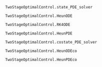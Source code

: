 
```@docs
TwoStageOptimalControl.state_PDE_solver
```

```@docs
TwoStageOptimalControl.HeunODE
```


```@docs
TwoStageOptimalControl.RK4ODE
```

```@docs
TwoStageOptimalControl.HeunPDE
```

```@docs
TwoStageOptimalControl.costate_PDE_solver
```

```@docs
TwoStageOptimalControl.HeunODEco
```

```@docs
TwoStageOptimalControl.HeunPDEco
```
